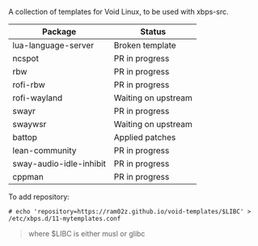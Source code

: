 A collection of templates for Void Linux, to be used with xbps-src.

| Package             | Status              |
| ------------------- | ----------------    |
| lua-language-server | Broken template     |
| ncspot              | PR in progress      |
| rbw                 | PR in progress      |
| rofi-rbw            | PR in progress      |
| rofi-wayland        | Waiting on upstream |
| swayr               | PR in progress      |
| swaywsr             | Waiting on upstream |
| battop              | Applied patches     |
| lean-community      | PR in progress      |
| sway-audio-idle-inhibit | PR in progress  | 
| cppman              | PR in progress      |

To add repository:

```
# echo 'repository=https://ram02z.github.io/void-templates/$LIBC' > /etc/xbps.d/11-mytemplates.conf
```

> where $LIBC is either musl or glibc
